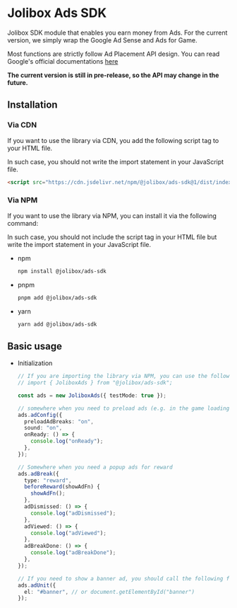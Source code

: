 # Jolibox Ads SDK

Jolibox SDK module that enables you earn money from Ads. For the current version, we simply wrap the Google Ad Sense and Ads for Game.

Most functions are strictly follow Ad Placement API design. You can read Google's official documentations [here](https://developers.google.com/ad-placement)

**The current version is still in pre-release, so the API may change in the future.**

## Installation

### Via CDN

If you want to use the library via CDN, you add the following script tag to your HTML file.

In such case, you should not write the import statement in your JavaScript file.

```html
<script src="https://cdn.jsdelivr.net/npm/@jolibox/ads-sdk@1/dist/index.iife.js"></script>
```

### Via NPM

If you want to use the library via NPM, you can install it via the following command:

In such case, you should not include the script tag in your HTML file but write the import statement in your JavaScript file.

- npm

  ```bash
  npm install @jolibox/ads-sdk
  ```

- pnpm

  ```bash
  pnpm add @jolibox/ads-sdk
  ```

- yarn

  ```bash
  yarn add @jolibox/ads-sdk
  ```

## Basic usage

- Initialization

  ```typescript
  // If you are importing the library via NPM, you can use the following import statement
  // import { JoliboxAds } from "@jolibox/ads-sdk";

  const ads = new JoliboxAds({ testMode: true });

  // somewhere when you need to preload ads (e.g. in the game loading screen)
  ads.adConfig({
    preloadAdBreaks: "on",
    sound: "on",
    onReady: () => {
      console.log("onReady");
    },
  });

  // Somewhere when you need a popup ads for reward
  ads.adBreak({
    type: "reward",
    beforeReward(showAdFn) {
      showAdFn();
    },
    adDismissed: () => {
      console.log("adDismissed");
    },
    adViewed: () => {
      console.log("adViewed");
    },
    adBreakDone: () => {
      console.log("adBreakDone");
    },
  });

  // If you need to show a banner ad, you should call the following function when you start the App
  ads.adUnit({
    el: "#banner", // or document.getElementById("banner")
  });
  ```
